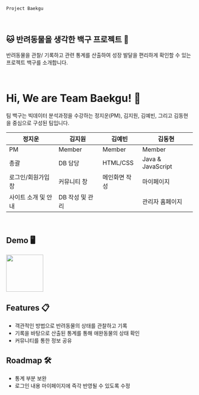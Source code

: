 
    Project Baekgu

&nbsp;

🐱 반려동물을 생각한 백구 프로젝트 🐶
---


반려동물을 관찰/ 기록하고 관련 통계를 산출하여 성장 발달을 편리하게 확인할 수 있는 프로젝트 백구를 소개합니다.

&nbsp;





# Hi, We are Team Baekgu! 👋
팀 백구는 빅데이터 분석과정을 수강하는 정지운(PM), 김지원, 김예빈, 그리고 김동현을 중심으로 구성된 팀입니다.


| 정지운 | 김지원 | 김예빈 | 김동현 |
| --- | --- | --- | --- |
| PM | Member | Member | Member |
| 총괄 | DB 담당 | HTML/CSS | Java & JavaScript |
| 로그인/회원가입 창 | 커뮤니티 창 | 메인화면 작성 | 마이페이지
| 사이트 소개 및 안내 | DB 작성 및 관리 | | 관리자 홈페이지

&nbsp;
## Demo 🖥

<img width="100" src="[{이미지 경로}](https://github.com/dancingKimDH/baekgu_project/issues/1#issue-1828286867)"/>


## Features 📋

- 객관적인 방법으로 반려동물의 상태를 관찰하고 기록
- 기록을 바탕으로 산출된 통계를 통해 애완동물의 상태 확인
- 커뮤니티를 통한 정보 공유




## Roadmap 🛠 

- 통계 부분 보완
- 로그인 내용 마이페이지에 즉각 반영될 수 있도록 수정
